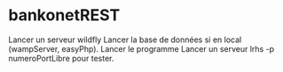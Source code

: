 # bankonetREST

Lancer un serveur wildfly
Lancer la base de données si en local (wampServer, easyPhp).
Lancer le programme
Lancer un serveur lrhs -p numeroPortLibre pour tester.
